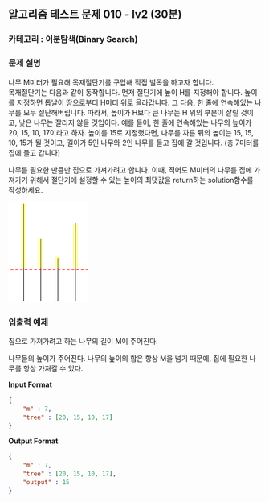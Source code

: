 ## **알고리즘 테스트 문제 010 - lv2 (30분)**

### **카테고리 : 이분탐색(Binary Search)**

### **문제 설명**  

나무 M미터가 필요해 목재절단기를 구입해 직접 벌목을 하고자 합니다.  
목재절단기는 다음과 같이 동작합니다. 먼저 절단기에 높이 H를 지정해야 합니다. 높이를 지정하면 톱날이 땅으로부터 H미터 위로 올라갑니다. 그 다음, 한 줄에 연속해있는 나무를 모두 절단해버립니다. 따라서, 높이가 H보다 큰 나무는 H 위의 부분이 잘릴 것이고, 낮은 나무는 잘리지 않을 것입이다. 예를 들어, 한 줄에 연속해있는 나무의 높이가 20, 15, 10, 17이라고 하자. 높이를 15로 지정했다면, 나무를 자른 뒤의 높이는 15, 15, 10, 15가 될 것이고, 길이가 5인 나무와 2인 나무를 들고 집에 갈 것입니다. (총 7미터를 집에 들고 갑니다)  

나무를 필요한 만큼만 집으로 가져가려고 합니다. 이때, 적어도 M미터의 나무를 집에 가져가기 위해서 절단기에 설정할 수 있는 높이의 최댓값을 return하는 solution함수를 작성하세요.

![](../image/test/test003.png)

### **입출력 예제**

집으로 가져가려고 하는 나무의 길이 M이 주어진다.  

나무들의 높이가 주어진다. 나무의 높이의 합은 항상 M을 넘기 때문에, 집에 필요한 나무를 항상 가져갈 수 있다.  


**Input Format**
```json
{
    "m" : 7,
    "tree" : [20, 15, 10, 17]
}
```

**Output Format**
```json
{
    "m" : 7,
    "tree" : [20, 15, 10, 17],
    "output" : 15
}
```
